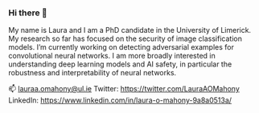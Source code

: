 ### Hi there 👋

My name is Laura and I am a PhD candidate in the University of Limerick. My research so far has focused on the security of image classification models. I’m currently working on detecting adversarial examples for convolutional neural networks. I am more broadly interested in understanding deep learning models and AI safety, in particular the robustness and interpretability of neural networks. 

📫 lauraa.omahony@ul.ie
Twitter: https://twitter.com/LauraAOMahony 
LinkedIn: https://www.linkedin.com/in/laura-o-mahony-9a8a0513a/ 
